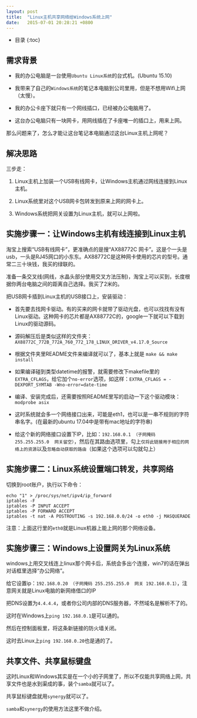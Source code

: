 ```yaml
---
layout: post
title:  "Linux主机共享网络给Windows系统上网"
date:   2015-07-01 20:28:21 +0800
---
```


* 目录
{:toc}

## 需求背景

* 我的办公电脑是一台使用`Ubuntu Linux系统`的台式机。(Ubuntu 15.10)

* 我带来了自己的`Windows系统`的笔记本电脑到公司里用，但是不想用Wifi上网（太慢）。

* 我的办公卡座下就只有一个网线插口，已经被办公电脑用了。

* 这台办公电脑只有一块网卡，用网线插在了卡座唯一的插口上，用来上网。

那么问题来了，怎么才能让这台笔记本电脑通过这台Linux主机上网呢？

## 解决思路

三步走：

1. Linux主机上加装一个USB有线网卡，让Windows主机通过网线连接到Linux主机。

2. Linux系统里对这个USB网卡包转发到原来上网的网卡上。

3. Windows系统把网关设置为Linux主机，就可以上网啦。

## 实施步骤一：让Windows主机有线连接到Linux主机

淘宝上搜索“USB有线网卡”，更准确点的是搜“AX88772C 网卡”。这是个一头是usb，一头是RJ45网口的小东东。AX88772C是这种网卡使用的芯片的型号。通常二三十块钱，我买的绿联的。

准备一条交叉线(网线，水晶头部分使用交叉方法压制)，淘宝上可以买到，长度根据你两台电脑之间的距离自己选择。我买了2米的。

把USB网卡插到Linux主机的USB接口上，安装驱动：

* 首先要去找网卡驱动。有的买来的网卡就带了驱动光盘，也可以找找有没有Linux驱动。这种网卡的芯片都是AX88772C的，google一下就可以下载到Linux的驱动源码。

* 源码解压后是类似这样的文件夹：`AX88772C_772B_772A_760_772_178_LINUX_DRIVER_v4.17.0_Source`

* 根据文件夹里README文件来编译就可以了，基本上就是 `make && make install`

* 如果编译碰到类型datetime的报警，就需要修改下makefile里的`EXTRA_CFLAGS`，给它加个`no-error`选项，如这样：`EXTRA_CFLAGS = -DEXPORT_SYMTAB -Wno-error=date-time`

* 编译、安装完成后，还需要按照README里写的启动一下这个驱动模块：`modprobe asix`

* 这时系统就会多一个网络接口出来，可能是eth1，也可以是一串不规则的字符串名字。(在最新的ubuntu 17.04中是带有mac地址的字符串)

* 给这个新的网络接口设置下IP，比如：`192.168.0.1 （子网掩码 255.255.255.0  网关留空）`，然后在其路由选项里，勾上`仅将此链接用于相应的网络上的资源`以及`忽略自动获取的路由`（如果这个选项可以勾就勾上）

## 实施步骤二：Linux系统设置端口转发，共享网络

切换到root账户，执行以下命令：

```
echo "1" > /proc/sys/net/ipv4/ip_forward
iptables -F
iptables -P INPUT ACCEPT
iptables -P FORWARD ACCEPT
iptables -t nat -A POSTROUTING -s 192.168.0.0/24 -o eth0 -j MASQUERADE
```

注意：上面这行里的`eth0`就是Linux机器上能上网的那个网络设备。

## 实施步骤三：Windows上设置网关为Linux系统

windows上用交叉线连上linux那个网卡后，系统会多出个连接，win7的话在弹出对话框里选择“办公网络”。

给它设置ip：`192.168.0.20 （子网掩码 255.255.255.0  网关 192.168.0.1）`，注意网关就是Linux电脑的新网络借口的IP

把DNS设置为`4.4.4.4`，或者你公司内部的DNS服务器，不然域名是解析不了的。

这时在Windows上`ping 192.168.0.1`是可以通的。

然后在控制面板里，将这条新链接的防火墙关闭。

这时去Linux上`ping 192.168.0.20`也是通的了。

## 共享文件、共享鼠标键盘

这时Linux和Windows其实是在一个小的子网里了，所以不仅能共享网络上网，共享文件也是水到渠成的事，装个`samba`就可以了。

共享鼠标键盘就用`synergy`就可以了。

`samba`和`synergy`的使用方法这里不做介绍。
